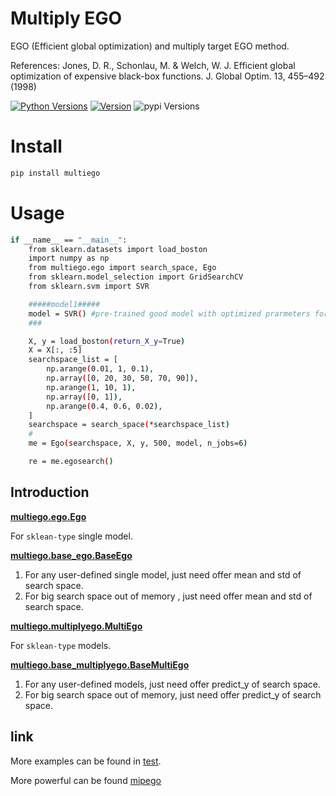 # Multiply EGO

EGO (Efficient global optimization) and multiply target EGO method.

References:
Jones, D. R., Schonlau, M. & Welch, W. J. Efficient global optimization of expensive black-box functions. J. Global
Optim. 13, 455–492 (1998)

[![Python Versions](https://img.shields.io/pypi/pyversions/multiego.svg)](https://pypi.org/project/multiego/)
[![Version](https://img.shields.io/github/tag/MGEdata/multiego.svg)](https://github.com/MGEdata/multiego/releases/latest)
![pypi Versions](https://badge.fury.io/py/multiego.svg)

# Install

```bash
pip install multiego
```

# Usage

```bash
if __name__ == "__main__":
    from sklearn.datasets import load_boston
    import numpy as np
    from multiego.ego import search_space, Ego
    from sklearn.model_selection import GridSearchCV
    from sklearn.svm import SVR

    #####model1#####
    model = SVR() #pre-trained good model with optimized prarmeters for special features
    ###

    X, y = load_boston(return_X_y=True)
    X = X[:, :5] 
    searchspace_list = [
        np.arange(0.01, 1, 0.1),
        np.array([0, 20, 30, 50, 70, 90]),
        np.arange(1, 10, 1),
        np.array([0, 1]),
        np.arange(0.4, 0.6, 0.02),
    ]
    searchspace = search_space(*searchspace_list)
    #
    me = Ego(searchspace, X, y, 500, model, n_jobs=6)

    re = me.egosearch()
```

Introduction
-------------
[**multiego.ego.Ego**](https://github.com/MGEdata/multiego/blob/master/multiego/ego.py) 

For `sklean-type` single model.

[**multiego.base_ego.BaseEgo**](https://github.com/MGEdata/multiego/blob/master/multiego/base_ego.py)

1. For any user-defined  single model, just need offer mean and std of search space.
2. For  big search space out of memory , just need offer mean and std of search space.

[**multiego.multiplyego.MultiEgo**](https://github.com/MGEdata/multiego/blob/master/multiego/multiplyego.py)

For `sklean-type` models.

[**multiego.base_multiplyego.BaseMultiEgo**](https://github.com/MGEdata/multiego/blob/master/multiego/base_multiplyego.py) 

1. For any user-defined models, just need offer predict_y of search space.
2. For  big search space out of memory, just need offer predict_y of search space.

link
-----------
More examples can be found in [test](https://github.com/MGEdata/multiego/tree/master/test).

More powerful can be found  [mipego](https://github.com/wangronin/MIP-EGO)
